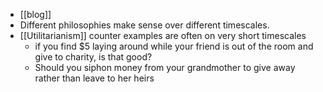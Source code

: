 - [[blog]]
- Different philosophies make sense over different timescales.
- [[Utilitarianism]] counter examples are often on very short timescales
    - if you find $5 laying around while your friend is out of the room and give to charity, is that good?
    - Should you siphon money from your grandmother to give away rather than leave to her heirs